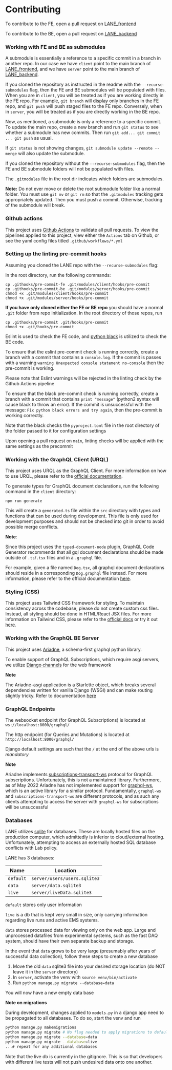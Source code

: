 # Contributing

To contribute to the FE, open a pull request on [LANE_frontend](https://github.com/dougUCN/LANE_frontend)

To contribute to the BE, open a pull request on [LANE_backend](https://github.com/dougUCN/LANE_backend)

### Working with FE and BE as submodules

A submodule is essentially a reference to a specific commit in a branch in another repo. In our case we have `client` point to the main branch of [LANE_frontend](https://github.com/dougUCN/LANE_frontend), and we have `server` point to the main branch of [LANE_backend](https://github.com/dougUCN/LANE_backend).

If you cloned the repository as instructed in the readme with the `--recurse-submodules` flag, then the FE and BE submodules will be populated with files. When you are in `client`, you will be treated as if you are working directly in the FE repo. For example, `git branch` will display only branches in the FE repo, and `git push` will push staged files to the FE repo. Conversely, when in `server`, you will be treated as if you are directly working in the BE repo.

Now, as mentioned, a submodule is only a reference to a specific commit. To update the main repo, create a new branch and run `git status` to see whether a submodule has new commits. Then run `git add... git commit ... git push` as usual.

If `git status` is not showing changes, `git submodule update --remote --merge` will also update the submodule.

If you cloned the repository without the `--recurse-submodules` flag, then the FE and BE submodule folders will not be populated with files.

The `.gitmodules` file in the root dir indicates which folders are submodules.

**Note:** Do not ever move or delete the root submodule folder like a normal folder. You must use `git mv` or `git rm` so that the `.gitmodules` tracking gets appropriately updated. Then you must push a commit. Otherwise, tracking of the submodule will break.

### Github actions

This project uses [Github Actions](https://docs.github.com/en/actions) to validate all pull requests. To view the pipelines applied to this project, view either the `Actions` tab on Github, or see the yaml config files titled `.github/workflows/*.yml`

### Setting up the linting pre-commit hooks

Assuming you cloned the LANE repo with the `--recurse-submodules` flag:

In the root directory, run the following commands:

```
cp .githooks/pre-commit-fe .git/modules/client/hooks/pre-commit
cp .githooks/pre-commit-be .git/modules/server/hooks/pre-commit
chmod +x .git/modules/client/hooks/pre-commit
chmod +x .git/modules/server/hooks/pre-commit
```

**If you have only cloned either the FE or BE repo** you should have a normal `.git` folder from repo initialization. In the root directory of those repos, run
```
cp .githooks/pre-commit .git/hooks/pre-commit
chmod +x .git/hooks/pre-commit
```

Eslint is used to check the FE code, and [python black](https://black.readthedocs.io/en/stable/) is utilized to check the BE code.

To ensure that the eslint pre-commit check is running correctly, create a branch with a commit that contains a `console.log`. If the commit is passes with a warning `warning Unexpected console statement no-console` then the pre-commit is working.

Please note that Eslint warnings will be rejected in the linting check by the Github Actions pipeline

To ensure that the black pre-commit check is running correctly, create a branch with a commit that contains `print "message"` (python2 syntax will cause black to throw an error). If the commit is unsuccessful with the message: `Fix python black errors and try again`, then the pre-commit is working correctly.

Note that the black checks the `pyproject.toml` file in the root directory of the folder passed to it for configuration settings

Upon opening a pull request on `main`, linting checks will be applied with the same settings as the precommit

### Working with the GraphQL Client (URQL)

This project uses URQL as the GraphQL Client. For more information on how to use URQL, please refer to the [official documentation](https://formidable.com/open-source/urql/docs/basics/react-preact/#run-a-first-query).

To generate types for GraphQL document declarations, run the following command in the `client` directory:

```
npm run generate
```

This will create a `generated.ts` file within the `src` directory with types and functions that can be used during development. This file is only used for development purposes and should not be checked into git in order to avoid possible merge conflicts.

**Note**:

Since this project uses the `typed-document-node` plugin, GraphQL Code Generator recommends that all gql document declarations should be made outside of `.ts`/`.tsx` files and in a `.graphql` file.

For example, given a file named `Dog.tsx`, all graphql document declarations should reside in a corresponding `Dog.graphql` file instead. For more information, please refer to the official documentation [here](https://www.graphql-code-generator.com/docs/guides/react#apollo-and-urql).

### Styling (CSS)

This project uses Tailwind CSS framework for styling. To maintain consistency across the codebase, please do not create custom css files. Instead, all styling should be done in HTML/React JSX files. For more information on Tailwind CSS, please refer to the [official docs](https://tailwindcss.com/docs/utility-first) or try it out [here](https://play.tailwindcss.com/).

### Working with the GraphQL BE Server

This project uses [Ariadne](https://ariadnegraphql.org/), a schema-first graphql python library.

To enable support of GraphQL Subscriptions, which require asgi servers, we utilize [Django channels](https://channels.readthedocs.io/en/stable/) for the web framework

**Note**

The Ariadne-asgi application is a Starlette object, which breaks several dependencies written for vanilla Django (WSGI) and can make routing slightly tricky. Refer to documentation [here](https://www.starlette.io/)

### GraphQL Endpoints

The websocket endpoint (for GraphQL Subscriptions) is located at `ws://localhost:8000/graphql/`

The http endpoint (for Queries and Mutations) is located at `http://localhost:8000/graphql/`

Django default settings are such that the `/` at the end of the above urls is _mandatory_

**Note**

Ariadne implements [subscriptions-transport-ws](https://github.com/apollographql/subscriptions-transport-ws/blob/master/PROTOCOL.md) protocol for GraphQL subscriptions. Unfortunately, this is not a maintained library. Furthermore, as of May 2022 Ariadne has not implemented support for [graphql-ws](https://github.com/enisdenjo/graphql-ws), which is an active library for a similar protocol. Fundamentally, `graphql-ws` and `subscriptions-transport-ws` are different protocols, and as such any clients attempting to access the server with `graphql-ws` for subscriptions will be unsuccessful

### Databases

LANE utilizes [sqlite](https://www.sqlite.org/index.html) for databases. These are locally hosted files on the production computer, which admittedly is inferior to cloud/external hosting. Unfortunately, attempting to access an externally hosted SQL database conflicts with Lab policy.

LANE has 3 databases:

| Name      | Location                     |
| --------- | ---------------------------- |
| `default` | `server/users/users.sqlite3` |
| `data`    | `server/data.sqlite3`        |
| `live`    | `server/liveData.sqlite3`    |

`default` stores only user information

`live` is a db that is kept very small in size, only carrying information regarding live runs and active EMS systems.

`data` stores processed data for viewing only on the web app. Large and unprocessed datafiles from experimental systems, such as the fast DAQ system, should have their own separate backup and storage.

In the event that `data` grows to be very large (presumably after years of successful data collection), follow these steps to create a new database

1. Move the old `data` sqlite3 file into your desired storage location (do NOT leave it in the `server` directory)
2. In `server`, activate the venv with `source venv/bin/activate`
3. Run `python manage.py migrate --database=data`

You will now have a new empty data base

**Note on migrations**

During development, changes applied to `models.py` in a django app need to be propagated to all databases. To do so, start the venv and run

```bash
python manage.py makemigrations
python manage.py migrate # No flag needed to apply migrations to default
python manage.py migrate --database=data
python manage.py migrate --database=live
...# repeat for any additional databases
```

Note that the live db is currently in the gitignore. This is so that developers with different live tests will not push undesired data onto one another.
